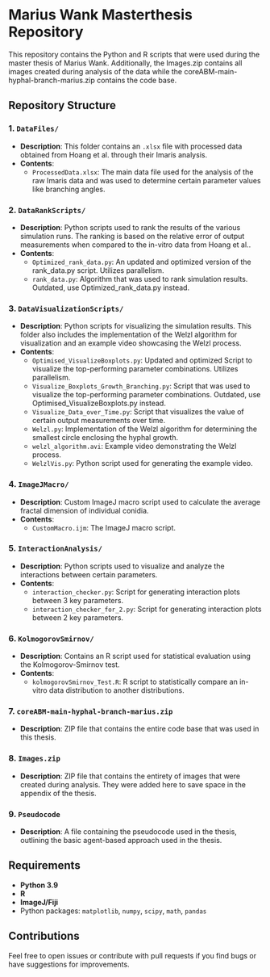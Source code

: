 # Marius Wank Masterthesis Repository

This repository contains the Python and R scripts that were used during the master thesis of Marius Wank. Additionally, the Images.zip contains all images created during analysis of the data while the coreABM-main-hyphal-branch-marius.zip contains the code base.

## Repository Structure

### 1. `DataFiles/`
- **Description**: This folder contains an `.xlsx` file with processed data obtained from Hoang et al. through their Imaris analysis.
- **Contents**: 
  - `ProcessedData.xlsx`: The main data file used for the analysis of the raw Imaris data and was used to determine certain parameter values like branching angles.

### 2. `DataRankScripts/`
- **Description**: Python scripts used to rank the results of the various simulation runs. The ranking is based on the relative error of output measurements when compared to the in-vitro data from Hoang et al..
- **Contents**: 
  - `Optimized_rank_data.py`: An updated and optimized version of the rank_data.py script. Utilizes parallelism. 
  - `rank_data.py`: Algorithm that was used to rank simulation results. Outdated, use Optimized_rank_data.py instead.

### 3. `DataVisualizationScripts/`
- **Description**: Python scripts for visualizing the simulation results. This folder also includes the implementation of the Welzl algorithm for visualization and an example video showcasing the Welzl process.
- **Contents**: 
  - `Optimised_VisualizeBoxplots.py`: Updated and optimized Script to visualize the top-performing parameter combinations. Utilizes parallelism. 
  - `Visualize_Boxplots_Growth_Branching.py`: Script that was used to visualize the top-performing parameter combinations. Outdated, use Optimised_VisualizeBoxplots.py instead.
  - `Visualize_Data_over_Time.py`: Script that visualizes the value of certain output measurements over time.
  - `Welzl.py`: Implementation of the Welzl algorithm for determining the smallest circle enclosing the hyphal growth.
  - `welzl_algorithm.avi`: Example video demonstrating the Welzl process.
  - `WelzlVis.py`: Python script used for generating the example video. 
  
### 4. `ImageJMacro/`
- **Description**: Custom ImageJ macro script used to calculate the average fractal dimension of individual conidia.
- **Contents**: 
  - `CustomMacro.ijm`: The ImageJ macro script.

### 5. `InteractionAnalysis/`
- **Description**: Python scripts used to visualize and analyze the interactions between certain parameters.
- **Contents**: 
  - `interaction_checker.py`: Script for generating interaction plots between 3 key parameters.
  - `interaction_checker_for_2.py`: Script for generating interaction plots between 2 key parameters.

### 6. `KolmogorovSmirnov/`
- **Description**: Contains an R script used for statistical evaluation using the Kolmogorov-Smirnov test.
- **Contents**: 
  - `kolmogorovSmirnov_Test.R`: R script to statistically compare an in-vitro data distribution to another distributions.

### 7. `coreABM-main-hyphal-branch-marius.zip`
- **Description**: ZIP file that contains the entire code base that was used in this thesis.

### 8. `Images.zip`
- **Description**: ZIP file that contains the entirety of images that were created during analysis. They were added here to save space in the appendix of the thesis.

### 9. `Pseudocode`
- **Description**: A file containing the pseudocode used in the thesis, outlining the basic agent-based approach used in the thesis.

## Requirements

- **Python 3.9**
- **R**
- **ImageJ/Fiji**
- Python packages: `matplotlib`, `numpy`, `scipy`, `math`, `pandas`

## Contributions

Feel free to open issues or contribute with pull requests if you find bugs or have suggestions for improvements.
